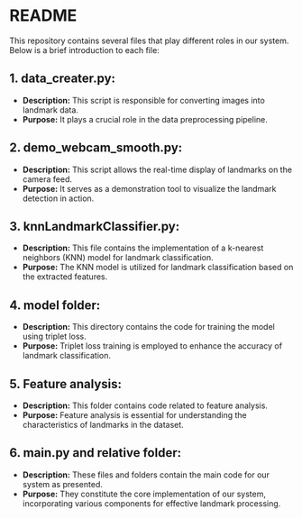 # README

This repository contains several files that play different roles in our system. Below is a brief introduction to each file:

## 1. data_creater.py:
- **Description:** This script is responsible for converting images into landmark data.
- **Purpose:** It plays a crucial role in the data preprocessing pipeline.

## 2. demo_webcam_smooth.py:
- **Description:** This script allows the real-time display of landmarks on the camera feed.
- **Purpose:** It serves as a demonstration tool to visualize the landmark detection in action.

## 3. knnLandmarkClassifier.py:
- **Description:** This file contains the implementation of a k-nearest neighbors (KNN) model for landmark classification.
- **Purpose:** The KNN model is utilized for landmark classification based on the extracted features.

## 4. model folder:
- **Description:** This directory contains the code for training the model using triplet loss.
- **Purpose:** Triplet loss training is employed to enhance the accuracy of landmark classification.

## 5. Feature analysis:
- **Description:** This folder contains code related to feature analysis.
- **Purpose:** Feature analysis is essential for understanding the characteristics of landmarks in the dataset.

## 6. main.py and relative folder:
- **Description:** These files and folders contain the main code for our system as presented.
- **Purpose:** They constitute the core implementation of our system, incorporating various components for effective landmark processing.

